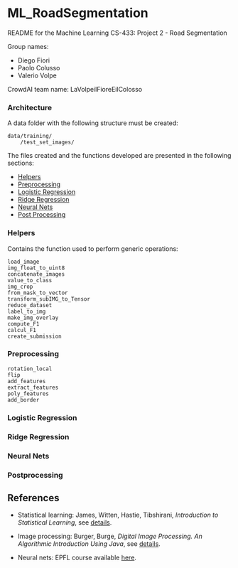 # ML_RoadSegmentation

README for the Machine Learning CS-433: Project 2 - Road Segmentation

Group names: 
- Diego Fiori
- Paolo Colusso 
- Valerio Volpe

CrowdAI team name: LaVolpeilFioreEilColosso

### Architecture

A data folder with the following structure must be created:

```
data/training/
    /test_set_images/
```

The files created and the functions developed are presented in the following sections:

* [Helpers](#helpers)
* [Preprocessing](#prepr)
* [Logistic Regression](#logistic)
* [Ridge Regression](#ridge)
* [Neural Nets](#cnn)
* [Post Processing](#pp)

### <a name="helpers"></a>Helpers
Contains the function used to perform generic operations:
```
load_image
img_float_to_uint8
concatenate_images
value_to_class
img_crop
from_mask_to_vector
transform_subIMG_to_Tensor
reduce_dataset
label_to_img
make_img_overlay
compute_F1
calcul_F1
create_submission
```
### <a name="prepr"></a>Preprocessing
```
rotation_local
flip
add_features
extract_features
poly_features
add_border
```
### <a name="logistic"></a>Logistic Regression
### <a name="ridge"></a>Ridge Regression
### <a name="cnn"></a>Neural Nets
### <a name="pp"></a>Postprocessing


## References

+ Statistical learning: James, Witten, Hastie, Tibshirani, *Introduction to Statistical Learning*, see [details](https://www-bcf.usc.edu/~gareth/ISL/).

+ Image processing: Burger, Burge, *Digital Image Processing. An Algorithmic Introduction Using Java*, see [details](https://www.springer.com/de/book/9781447166832).

+ Neural nets: EPFL course available [here](https://fleuret.org/ee559-2018/dlc/).
